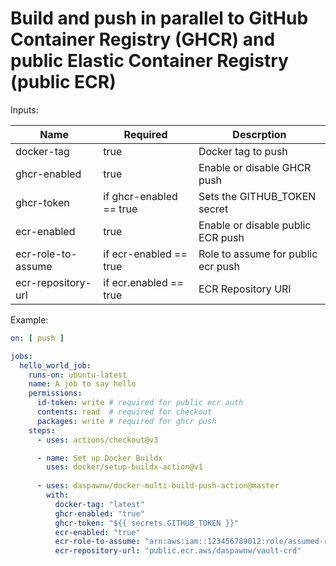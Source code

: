 # Build and push in parallel to GitHub Container Registry (GHCR) and public Elastic Container Registry (public ECR)

Inputs:

| Name               | Required                | Descrption                         |
|--------------------|-------------------------|------------------------------------|
| docker-tag         | true                    | Docker tag to push                 |
| ghcr-enabled       | true                    | Enable or disable GHCR push        |
| ghcr-token         | if ghcr-enabled == true | Sets the GITHUB_TOKEN secret       |
| ecr-enabled        | true                    | Enable or disable public ECR push  |
| ecr-role-to-assume | if ecr-enabled == true  | Role to assume for public ecr push |
| ecr-repository-url | if ecr.enabled == true  | ECR Repository URI                 |

Example:

```yaml
on: [ push ]

jobs:
  hello_world_job:
    runs-on: ubuntu-latest
    name: A job to say hello
    permissions:
      id-token: write # required for public ecr auth
      contents: read  # required for checkout
      packages: write # required for ghcr push
    steps:
      - uses: actions/checkout@v3

      - name: Set up Docker Buildx
        uses: docker/setup-buildx-action@v1    
    
      - uses: daspawnw/docker-multi-build-push-action@master
        with:
          docker-tag: "latest"
          ghcr-enabled: "true"
          ghcr-token: "${{ secrets.GITHUB_TOKEN }}"
          ecr-enabled: "true"
          ecr-role-to-assume: "arn:aws:iam::123456789012:role/assumed-role-for-push"
          ecr-repository-url: "public.ecr.aws/daspawnw/vault-crd"
```